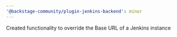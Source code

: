 ```yaml
---
'@backstage-community/plugin-jenkins-backend': minor
---
```


Created functionality to override the Base URL of a Jenkins instance

